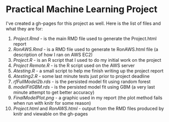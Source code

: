 # Practical Machine Learning Project

I've created a gh-pages for this project as well. 
Here is the list of files and what they are for:

1. _Project.Rmd_ - is the main RMD file used to generate the Project.html report
1. _RonAWS.Rmd_ - is a RMD file used to generate te RonAWS.html file (a description of how I ran on AWS EC2)
1. _Project.R_ - is an R script that I used to do my initial work on the project
1. _Project Remote.R_ - is the R script used on the AWS server
1. _Atesting.R_ - a small script to help me finish writing up the project report
1. _Atesting2.R_ - some last minute tests just prior to project deadline
1. _rfFullModel2b.rds_ - is the persisted model fit using random forest 
1. _modelFitGBM.rds_ - is the persisted model fit using GBM (a very last minute attempt to get better accuracy)
1. _FinalModelPlot.png_ - a graphic used in my report (the plot method fails when run with knitr for some reason)
1. _Project.html_ and _RonAWS.html_ - output from the RMD files produced by knitr and viewable on the gh-pages
